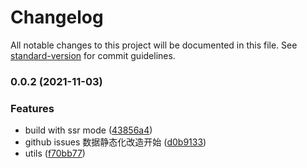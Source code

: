 # Changelog

All notable changes to this project will be documented in this file. See [standard-version](https://github.com/conventional-changelog/standard-version) for commit guidelines.

### 0.0.2 (2021-11-03)


### Features

* build with ssr mode ([43856a4](https://github.com/yanyue404/blog/commit/43856a42bdeb532e05701625ada11c2dd038f1bc))
* github issues 数据静态化改造开始 ([d0b9133](https://github.com/yanyue404/blog/commit/d0b9133f46a4ca6b33252d80578e935ff7bfaf6c))
* utils ([f70bb77](https://github.com/yanyue404/blog/commit/f70bb77b1439de6ddea462fdad065dd384ebceb4))
